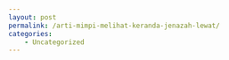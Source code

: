```yaml
---
layout: post
permalink: /arti-mimpi-melihat-keranda-jenazah-lewat/
categories:
    - Uncategorized
---
```


